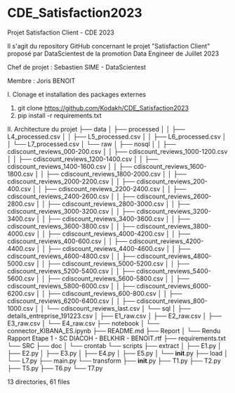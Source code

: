# CDE_Satisfaction2023
Projet Satisfaction Client - CDE 2023

Il s'agit du repository GitHub concernant le projet "Satisfaction Client" proposé par DataScientest de la promotion Data Engineer de Juillet 2023

Chef de projet : Sebastien SIME - DataScientest

Membre : Joris BENOIT

I. Clonage et installation des packages externes 

1. git clone https://github.com/Kodakh/CDE_Satisfaction2023
2. pip install -r requirements.txt





II. Architecture du projet 
├── data
│   ├── processed
│   │   ├── L4_processed.csv
│   │   ├── L5_processed.csv
│   │   ├── L6_processed.csv
│   │   └── L7_processed.csv
│   └── raw
│       ├── nosql
│       │   ├── cdiscount_reviews_000-200.csv
│       │   ├── cdiscount_reviews_1000-1200.csv
│       │   ├── cdiscount_reviews_1200-1400.csv
│       │   ├── cdiscount_reviews_1400-1600.csv
│       │   ├── cdiscount_reviews_1600-1800.csv
│       │   ├── cdiscount_reviews_1800-2000.csv
│       │   ├── cdiscount_reviews_2000-2200.csv
│       │   ├── cdiscount_reviews_200-400.csv
│       │   ├── cdiscount_reviews_2200-2400.csv
│       │   ├── cdiscount_reviews_2400-2600.csv
│       │   ├── cdiscount_reviews_2600-2800.csv
│       │   ├── cdiscount_reviews_2800-3000.csv
│       │   ├── cdiscount_reviews_3000-3200.csv
│       │   ├── cdiscount_reviews_3200-3400.csv
│       │   ├── cdiscount_reviews_3400-3600.csv
│       │   ├── cdiscount_reviews_3600-3800.csv
│       │   ├── cdiscount_reviews_3800-4000.csv
│       │   ├── cdiscount_reviews_4000-4200.csv
│       │   ├── cdiscount_reviews_400-600.csv
│       │   ├── cdiscount_reviews_4200-4400.csv
│       │   ├── cdiscount_reviews_4400-4600.csv
│       │   ├── cdiscount_reviews_4600-4800.csv
│       │   ├── cdiscount_reviews_4800-5000.csv
│       │   ├── cdiscount_reviews_5000-5200.csv
│       │   ├── cdiscount_reviews_5200-5400.csv
│       │   ├── cdiscount_reviews_5400-5600.csv
│       │   ├── cdiscount_reviews_5600-5800.csv
│       │   ├── cdiscount_reviews_5800-6000.csv
│       │   ├── cdiscount_reviews_6000-6200.csv
│       │   ├── cdiscount_reviews_600-800.csv
│       │   ├── cdiscount_reviews_6200-6400.csv
│       │   ├── cdiscount_reviews_800-1000.csv
│       │   └── cdiscount_reviews_last.csv
│       └── sql
│           ├── details_entreprise_191223.csv
│           ├── E1_raw.csv
│           ├── E2_raw.csv
│           ├── E3_raw.csv
│           └── E4_raw.csv
├── notebook
│   └── connector_KIBANA_ES.ipynb
├── README.md
├── Report
│   └── Rendu Rapport Etape 1 - SC DIACOH - BELKHIR - BENOIT.rtf
├── requirements.txt
└── SRC
    ├── doc
    │   └── crontab
    └── scripts
        ├── extract
        │   ├── E1.py
        │   ├── E2.py
        │   ├── E3.py
        │   ├── E4.py
        │   ├── E5.py
        │   └── __init__.py
        ├── load
        │   └── L7.py
        ├── main.py
        └── transform
            ├── __init__.py
            ├── T1.py
            ├── T2.py
            ├── T5.py
            ├── T6.py
            └── T7.py

13 directories, 61 files